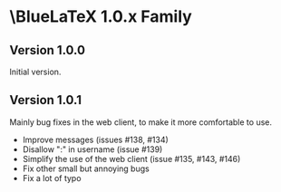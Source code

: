 \BlueLaTeX 1.0.x Family
=======================

Version 1.0.0
-------------

Initial version.

Version 1.0.1
-------------

Mainly bug fixes in the web client, to make it more comfortable to use.

 - Improve messages (issues #138, #134)
 - Disallow ":" in username (issue #139)
 - Simplify the use of the web client (issue #135, #143, #146)
 - Fix other small but annoying bugs
 - Fix a lot of typo
